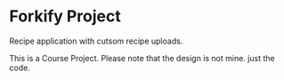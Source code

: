 # Forkify Project

Recipe application with cutsom recipe uploads.

This is a Course Project. Please note that the design is not mine. just the code.
